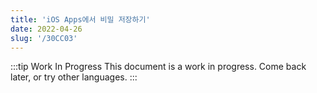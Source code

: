 ```yaml
---
title: 'iOS Apps에서 비밀 저장하기'
date: 2022-04-26
slug: '/30CC03'
---
```


:::tip Work In Progress
This document is a work in progress. Come back later, or try other languages.
:::
